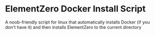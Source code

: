 # ElementZero Docker Install Script
A noob-friendly script for linux that automatically installs Docker (if you don't have it) and then installs ElementZero to the current directory
